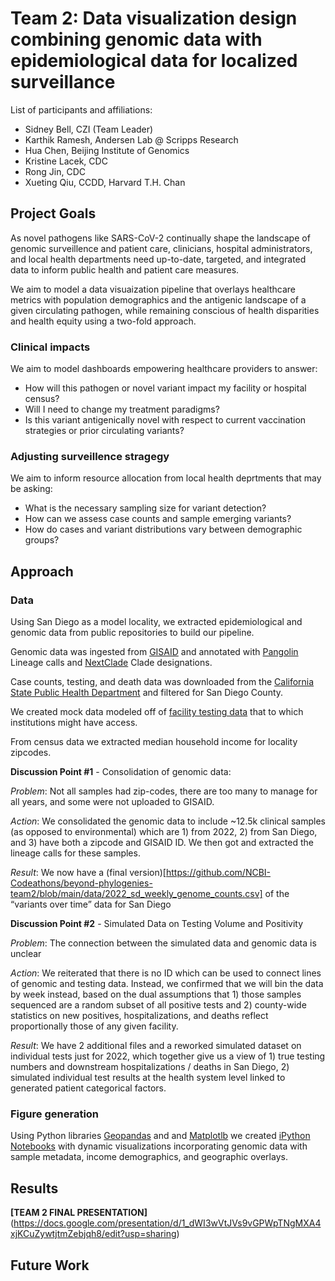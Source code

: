 # Team 2: Data visualization design combining genomic data with epidemiological data for localized surveillance

List of participants and affiliations:
- Sidney Bell, CZI (Team Leader)
- Karthik Ramesh, Andersen Lab @ Scripps Research
- Hua Chen, Beijing Institute of Genomics
- Kristine Lacek, CDC
- Rong Jin, CDC
- Xueting Qiu, CCDD, Harvard T.H. Chan

## Project Goals

As novel pathogens like SARS-CoV-2 continually shape the landscape of genomic surveillence and patient care, clinicians, hospital administrators, and local health departments need up-to-date, targeted, and integrated data to inform public health and patient care measures. 

We aim to model a data visuaization pipeline that overlays healthcare metrics with population demographics and the antigenic landscape of a given circulating pathogen, while remaining conscious of health disparities and health equity using a two-fold approach.

### Clinical impacts

We aim to model dashboards empowering healthcare providers to answer:
- How will this pathogen or novel variant impact my facility or hospital census?
- Will I need to change my treatment paradigms?
- Is this variant antigenically novel with respect to current vaccination strategies or prior circulating variants?

### Adjusting surveillence stragegy

We aim to inform resource allocation from local health deprtments that may be asking:
- What is the necessary sampling size for variant detection?
- How can we assess case counts and sample emerging variants?
- How do cases and variant distributions vary between demographic groups?

## Approach

### Data 

Using San Diego as a model locality, we extracted epidemiological and genomic data from public repositories to build our pipeline.

Genomic data was ingested from [GISAID](https://www.gisaid.org/) and annotated with [Pangolin](https://cov-lineages.org/) Lineage calls and [NextClade](https://clades.nextstrain.org/) Clade designations.

Case counts, testing, and death data was downloaded from the [California State Public Health Department](https://data.chhs.ca.gov/dataset/covid-19-time-series-metrics-by-county-and-state/resource/046cdd2b-31e5-4d34-9ed3-b48cdbc4be7a) and filtered for San Diego County.

We created mock data modeled off of [facility testing data](https://github.com/NCBI-Codeathons/beyond-phylogenies-team2/blob/main/data/2022_facility_testing.csv) that to which institutions might have access.

From census data <source> we extracted median household income for locality zipcodes.

**Discussion Point #1** - Consolidation of genomic data:

_Problem_: Not all samples had zip-codes, there are too many to manage for all years, and some were not uploaded to GISAID.

_Action_: We consolidated the genomic data to include ~12.5k clinical samples (as opposed to environmental) which are 1) from 2022, 2) from San Diego, and 3) have both a zipcode and GISAID ID. We then got and extracted the lineage calls for these samples.

_Result_: We now have a (final version)[https://github.com/NCBI-Codeathons/beyond-phylogenies-team2/blob/main/data/2022_sd_weekly_genome_counts.csv] of the “variants over time” data for San Diego

**Discussion Point #2** - Simulated Data on Testing Volume and Positivity

_Problem_: The connection between the simulated data and genomic data is unclear

_Action_: We reiterated that there is no ID which can be used to connect lines of genomic and testing data. Instead, we confirmed that we will bin the data by week
instead, based on the dual assumptions that 1) those samples sequenced are a random subset of all positive tests and 2) county-wide statistics on new positives, hospitalizations, and deaths reflect proportionally those of any given facility. 

_Result_: We have 2 additional files and a reworked simulated dataset on individual tests just for 2022, which together give us a view of 1) true testing numbers and downstream hospitalizations / deaths in San Diego, 2) simulated individual test results at the health system level linked to generated patient categorical factors. 

### Figure generation

Using Python libraries [Geopandas](https://geopandas.org/en/stable/) and and [Matplotlb](https://matplotlib.org/) we created [iPython Notebooks](https://github.com/NCBI-Codeathons/beyond-phylogenies-team2/tree/main/notebooks) with dynamic visualizations incorporating genomic data with sample metadata, income demographics, and geographic overlays.


## Results

**[TEAM 2 FINAL PRESENTATION]**(https://docs.google.com/presentation/d/1_dWI3wVtJVs9vGPWpTNgMXA4xjKCuZywtjtmZebjqh8/edit?usp=sharing)

## Future Work
